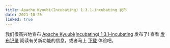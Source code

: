 ```yaml
---
title: Apache Kyuubi(Incubating) 1.3.1-incubating 发布
date: 2021-10-25
linked: true
---
```

<!---
  Licensed under the Apache License, Version 2.0 (the "License");
  you may not use this file except in compliance with the License.
  You may obtain a copy of the License at

   http://www.apache.org/licenses/LICENSE-2.0

  Unless required by applicable law or agreed to in writing, software
  distributed under the License is distributed on an "AS IS" BASIS,
  WITHOUT WARRANTIES OR CONDITIONS OF ANY KIND, either express or implied.
  See the License for the specific language governing permissions and
  limitations under the License. See accompanying LICENSE file.
-->

我们很高兴地宣布 [Apache Kyuubi(Incubating) 1.3.1-incubating](/zh/release/1.3.1-incubating.html) 发布了! 查看 [发布记录](/zh/release/1.3.1-incubating.html) 阅读有关新功能的信息，或者马上 [下载](/zh/releases.html) 体验吧。
